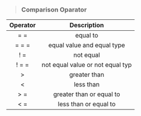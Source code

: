 > ### Comparison Oparator
| Operator | Description | 
| :---: |  :---: |
| = = |equal to   |
| = = = | equal value and equal type |
| ! = | not equal |
| ! = = | not equal value or not equal typ|
| > |	greater than  |
| < | 	less than |
| > = | greater than or equal to |
| < = | 	less than or equal to |